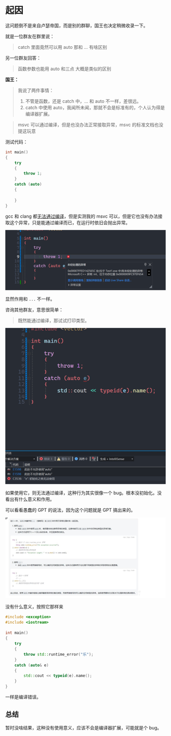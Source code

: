 # 起因

这问题倒不是来自卢瑟帝国，而是别的群聊，国王也决定稍微收录一下。

就是一位群友在群里说：

> catch 里面竟然可以用 auto 那和 ... 有啥区别

另一位群友回答：

> 函数参数也能用 auto 和三点
> 大概是类似的区别

**国王：**

>我说了两件事情：
>
>1. 不管是函数，还是 catch 中，... 和 auto 不一样，差很远。
>2. catch 中使用 auto，我闻所未闻，那就不会是标准有的，个人认为得是编译器扩展。

>msvc 可以通过编译，但是也没办法正常接取异常，msvc 的标准文档也没提这玩意

测试代码：

```cpp
int main()
{
    try
    {
        throw 1;
    }
    catch (auto)
    {
        
    }
}
```

gcc 和 clang 都[无法通过编译](https://godbolt.org/z/vxTW3c4sK)，但是实测我的 msvc 可以，但是它也没有办法接取这个异常，只是能通过编译而已，在运行时依旧会抛出异常。

![2](/image/卢瑟日经/catch(auto)02.png)

显然作用和 `...` 不一样。

咨询其他群友，意思很简单：

> 既然能通过编译，那试试打印类型。

![1](/image/卢瑟日经/catch(auto)01.png)

如果使用它，则无法通过编译，这种行为其实很像一个 bug。根本没初始化。没看出有什么意义和作用。

可以看看愚蠢的 GPT 的说法，因为这个问题就是 GPT 搞出来的。

![3](/image/卢瑟日经/catch(auto)03.jpg)

没有什么意义，按照它那样来

```cpp
#include <exception>
#include <iostream>

int main()
{
    try
    {
        throw std::runtime_error("乐");
    }
    catch (auto& e)
    {
        std::cout << typeid(e).name();
    }
}
```

一样是编译错误。

## 总结

暂时没啥结果，这种没有使用意义，应该不会是编译器扩展，可能就是个 bug。
